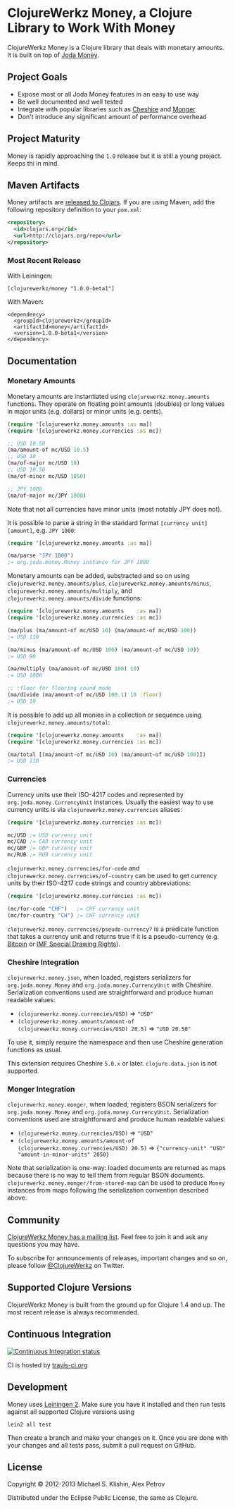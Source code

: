 # ClojureWerkz Money, a Clojure Library to Work With Money

ClojureWerkz Money is a Clojure library that deals with monetary amounts.
It is built on top of [Joda Money](http://joda-money.sourceforge.net/).


## Project Goals

 * Expose most or all Joda Money features in an easy to use way
 * Be well documented and well tested
 * Integrate with popular libraries such as [Cheshire](https://github.com/dakrone/cheshire) and [Monger](http://clojuremongodb.info)
 * Don't introduce any significant amount of performance overhead


## Project Maturity

Money is rapidly approaching the `1.0` release but it is still a young project.
Keeps thi in mind.



## Maven Artifacts

Money artifacts are [released to Clojars](https://clojars.org/clojurewerkz/money). If you are using Maven, add the following repository
definition to your `pom.xml`:

``` xml
<repository>
  <id>clojars.org</id>
  <url>http://clojars.org/repo</url>
</repository>
```

### Most Recent Release

With Leiningen:

    [clojurewerkz/money "1.0.0-beta1"]


With Maven:

    <dependency>
      <groupId>clojurewerkz</groupId>
      <artifactId>money</artifactId>
      <version>1.0.0-beta1</version>
    </dependency>


## Documentation

### Monetary Amounts

Monetary amounts are instantiated using `clojurewerkz.money.amounts` functions. They operate on
floating point amounts (doubles) or long values in major units (e.g. dollars) or minor units (e.g. cents).

``` clojure
(require '[clojurewerkz.money.amounts :as ma])
(require '[clojurewerkz.money.currencies :as mc])

;; USD 10.50
(ma/amount-of mc/USD 10.5)
;; USD 10
(ma/of-major mc/USD 10)
;; USD 10.50
(ma/of-minor mc/USD 1050)

;; JPY 1000
(ma/of-major mc/JPY 1000)
```

Note that not all currencies have minor units (most notably JPY does not).

It is possible to parse a string in the standard format `[currency unit] [amount]`, e.g. `JPY 1000`:

``` clojure
(require '[clojurewerkz.money.amounts :as ma])

(ma/parse "JPY 1000")
;= org.joda.money.Money instance for JPY 1000
```

Monetary amounts can be added, substracted and so on using `clojurewerkz.money.amounts/plus`,
`clojurewerkz.money.amounts/minus`, `clojurewerkz.money.amounts/multiply`, and
`clojurewerkz.money.amounts/divide` functions:

``` clojure
(require '[clojurewerkz.money.amounts    :as ma])
(require '[clojurewerkz.money.currencies :as mc])

(ma/plus (ma/amount-of mc/USD 10) (ma/amount-of mc/USD 100))
;= USD 110

(ma/minus (ma/amount-of mc/USD 100) (ma/amount-of mc/USD 10))
;= USD 90

(ma/multiply (ma/amount-of mc/USD 100) 10)
;= USD 1000

;; :floor for flooring round mode
(ma/divide (ma/amount-of mc/USD 100.1) 10 :floor)
;= USD 10
```

It is possible to add up all monies in a collection or sequence using `clojurewerkz.money.amounts/total`:

``` clojure
(require '[clojurewerkz.money.amounts    :as ma])
(require '[clojurewerkz.money.currencies :as mc])

(ma/total [(ma/amount-of mc/USD 10) (ma/amount-of mc/USD 100)])
;= USD 110
```


### Currencies

Currency units use their ISO-4217 codes and represented by `org.joda.money.CurrencyUnit` instances.
Usually the easiest way to use currency units is via `clojurewerkz.money.currencies` aliases:

``` clojure
(require '[clojurewerkz.money.currencies :as mc])

mc/USD ;= USD currency unit
mc/CAD ;= CAD currency unit
mc/GBP ;= GBP currency unit
mc/RUB ;= RUB currency unit
```

`clojurewerkz.money.currencies/for-code` and `clojurewerkz.money.currencies/of-country` can be used
to get currency units by their ISO-4217 code strings and country abbreviations:

``` clojure
(require '[clojurewerkz.money.currencies :as mc])

(mc/for-code "CHF")   ;= CHF currency unit
(mc/for-country "CH") ;= CHF currency unit
```

`clojurewerkz.money.currencies/pseudo-currency?` is a predicate function that takes a currency unit
and returns true if it is a pseudo-currency (e.g. [Bitcoin](http://bitcoin.org) or [IMF Special Drawing Rights](http://www.imf.org/external/np/exr/facts/sdr.htm)).


### Cheshire Integration

`clojurewerkz.money.json`, when loaded, registers serializers for
`org.joda.money.Money` and `org.joda.money.CurrencyUnit` with
Cheshire.  Serialization conventions used are straightforward and
produce human readable values:

 * `(clojurewerkz.money.currencies/USD)` => `"USD"`
 * `(clojurewerkz.money.amounts/amount-of (clojurewerkz.money.currencies/USD) 20.5)` => `"USD 20.50"`

To use it, simply require the namespace and then use Cheshire
generation functions as usual.

This extension requires Cheshire `5.0.x` or later. `clojure.data.json`
is not supported.


### Monger Integration

`clojurewerkz.money.monger`, when loaded, registers BSON serializers
for `org.joda.money.Money` and
`org.joda.money.CurrencyUnit`. Serialization conventions used are
straightforward and produce human readable values:

 * `(clojurewerkz.money.currencies/USD)` => `"USD"`
 * `(clojurewerkz.money.amounts/amount-of (clojurewerkz.money.currencies/USD) 20.5)` => `{"currency-unit" "USD" "amount-in-minor-units" 2050}`

Note that serialization is one-way: loaded documents are returned as
maps because there is no way to tell them from regular BSON
documents. `clojurewerkz.money.monger/from-stored-map` can be used to
produce `Money` instances from maps following the serialization
convention described above.


## Community

[ClojureWerkz Money has a mailing list](https://groups.google.com/group/clojure-money). Feel free to join it and ask any questions you may have.

To subscribe for announcements of releases, important changes and so on, please follow [@ClojureWerkz](https://twitter.com/#!/clojurewerkz) on Twitter.



## Supported Clojure Versions

ClojureWerkz Money is built from the ground up for Clojure 1.4 and up.
The most recent release is always recommended.


## Continuous Integration

[![Continuous Integration status](https://secure.travis-ci.org/clojurewerkz/money.png)](http://travis-ci.org/clojurewerkz/money)

CI is hosted by [travis-ci.org](http://travis-ci.org)


## Development

Money uses [Leiningen 2](https://github.com/technomancy/leiningen/blob/master/doc/TUTORIAL.md). Make sure you have it installed and then run tests
against all supported Clojure versions using

    lein2 all test

Then create a branch and make your changes on it. Once you are done with your changes and all tests pass, submit
a pull request on GitHub.


## License

Copyright © 2012-2013 Michael S. Klishin, Alex Petrov

Distributed under the Eclipse Public License, the same as Clojure.
